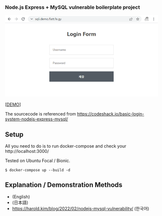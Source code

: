 ### Node.js Express + MySQL vulnerable boilerplate project

![demo_image](./demo.png)

[[DEMO](https://sqli.demo.flatt.fe.gy/)]

The sourcecode is referenced from https://codeshack.io/basic-login-system-nodejs-express-mysql/

## Setup

All you need to do is to run docker-compose and check your http://localhost:3000/

Tested on Ubuntu Focal / Bionic.

```
$ docker-compose up --build -d
```

## Explanation / Demonstration Methods

* (English)
* (日本語)
* https://harold.kim/blog/2022/02/nodejs-mysql-vulnerability/ (한국어)

